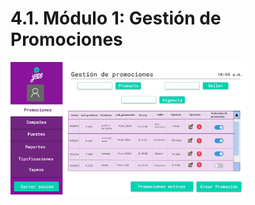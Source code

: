 # 4.1. Módulo 1: Gestión de Promociones

<img src="https://github.com/fiis-bd242/bd242-grupo1/blob/main/4/4.1/Gest_Promo.jpeg?raw=true" alt="Descripción de la imagen" style="width: 75%; height: auto;" />
